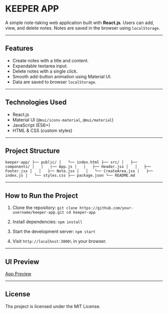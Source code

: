 #  KEEPER APP

A simple note-taking web application built with **React.js**. Users can add, view, and delete notes. Notes are saved in the browser using `localStorage`.

---

##  Features

- Create notes with a title and content.
- Expandable textarea input.
- Delete notes with a single click.
- Smooth add-button animation using Material UI.
- Data are saved to browser `localStorage`.

---

##  Technologies Used

- React.js
- Material UI (`@mui/icons-material`, `@mui/material`)
- JavaScript (ES6+)
- HTML & CSS (custom styles)

---

##  Project Structure

`
keeper-app/
├── public/
│   └── index.html
├── src/
│   ├── components/
|   |   |── App.js
│   │   ├── Header.jsx
│   │   ├── Footer.jsx
│   │   ├── Note.jsx
│   │   └── CreateArea.jsx
│   ├── index.js
│   └── styles.css
├── package.json
└── README.md
`


---

##  How to Run the Project

1. Clone the repository:
`
git clone https://github.com/your-username/keeper-app.git
cd keeper-app
`

2. Install dependencies:
`
npm install
`

3. Start the development server:
`
npm start
`

4. Visit `http://localhost:3000\` in your browser.

---

## UI Preview
[App Preview](./public/Screenshot%20(555).png)

---

## License

Ths project is licensed under the MIT License.



